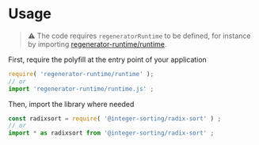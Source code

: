 # Usage

> :warning: The code requires `regeneratorRuntime` to be defined, for instance by importing
> [regenerator-runtime/runtime](https://www.npmjs.com/package/regenerator-runtime).

First, require the polyfill at the entry point of your application
```js
require( 'regenerator-runtime/runtime' );
// or
import 'regenerator-runtime/runtime.js' ;
```

Then, import the library where needed
```js
const radixsort = require( '@integer-sorting/radix-sort' ) ;
// or
import * as radixsort from '@integer-sorting/radix-sort' ;
```
